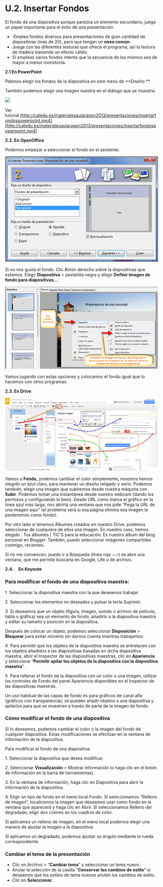# U.2. Insertar Fondos

El fondo de una diapositiva aunque parezca un elemento secundario, juega un papel importante para el éxito de una presentación.

*    Emplea fondos diversos para presentaciones de gran cantidad de diapositivas (más de 20), pero que tengan un **nexo común**.
*   Juega con las diferentes texturas que ofrece el programa, así la textura de madera transmite un efecto cálido.
*   Si empleas varios fondos intenta que la secuencia de los mismos sea de mayor a menor monotonía.

**2.1 En PowerPoint**

Pdemos elegir los fondos de la diapositiva en este menú de **Diseño **

También podemos elegir una imagen nuestra en el diálogo que se muestra:


![](img/fondo.png)






Ver tutorial [http://catedu.es/materialesaularagon2013/presentaciones/insertarfondospowerpoint.mp4](http://catedu.es/materialesaularagon2013/presentaciones/insertarfondospowerpoint.mp4)

**2.2. En OpenOffice**

Podemos empezar a seleccionar el fondo en el asistente:


![Poner fondo desde Asistente OpenOffice](img/asistenteopenfondo.png "Fondo Asistente Presentaciones Impress")






Si no nos gusta el fondo. Clic Botón derecho sobre la diapositivas que estamos. Elegir **Diapositiva** \> pestañita negra y elegir **Definir imagen de fondo para diapositivas…**


**![Definir imagen de fondo OpenOffice](img/fondo_en_openoffice.png "Imagen Fondo Impress")**






Vamos jugando con estas opciones y colocamos el fondo igual que lo hacemos con otros programas.

**2.3. En Drive**


**![Insertar Fondo en Google Drive](img/insertarfondodrive.png "Fondo Drive Presentaciones")**






Vamos a **Fondo,** podemos cambiar el color simplemente, nosotros hemos elegido un azul claro, para mantener un diseño relajado y serio. Podemos también, elegir una imagen que subiremos desde nuestra máquina con **Subir**. Podemos tomar una instantánea desde nuestro webcam (dando los permisos y configurando lo bien). Desde URL como marca el gráfico en la línea azul más larga, nos abrirla una ventana que nos pide “Pega la URL de una imagen aquí” (el problema será si esa página elimina esa imagen la perderemos como fondo).

Por otro lado si tenemos Álbumes creados en nuestro Drive, podemos seleccionar de cualquiera de ellos una imagen. En nuestro caso, hemos elegido : Tus álbumes | TIC'S para la educación. Es nuestro álbum del blog personal en Blogger. También, puedo seleccionar imágenes compartidas conmigo, recientes.

Si no me convencen, puedo ir a Búsqueda (línea roja **.-.-**) se abre una ventana, que me permite buscarla en Google, Life o de archivo.

**2.4.     En Keynote**

### **Para modificar el fondo de una diapositiva maestra:**

1  Seleccionar la diapositiva maestra con la que deseamos trabajar.

2  Seleccionar los elementos no deseados y pulsar la tecla Suprimir.

3  Si deseamos que un objeto (figura, imagen, sonido o archivo de película, tabla o gráfica) sea un elemento de fondo, añadirlo a la diapositiva maestra y editar su tamaño y posición en la diapositiva.

Después de colocar un objeto, podemos seleccionar **Disposición** \> **Bloquear** para evitar moverlo sin darnos cuenta mientras trabajamos.

4  Para permitir que los objetos de la diapositiva maestra se entrelacen con los objetos añadidos a las diapositivas basadas en dicha diapositiva maestra, abrir el Inspector de las diapositivas maestras, clic en **Apariencia** y seleccione “**Permitir apilar los objetos de la diapositiva con la diapositiva maestra**”.

5  Para rellenar el fondo de la diapositiva con un color o una imagen, utilizar los controles de Fondo del panel Apariencia disponibles en el Inspector de las diapositivas maestras.

Un uso habitual de las capas de fondo es para gráficos de canal alfa (gráficos con transparencia); se pueden añadir objetos a una diapositiva y apilarlos para que se muestren a través de parte de la imagen de fondo.

### **Cómo modificar el fondo de una diapositiva**

Si lo deseamos, podemos cambiar el color o la imagen del fondo de cualquier diapositiva. Estas modificaciones se efectúan en la ventana de información de la diapositiva.

Para modificar el fondo de una diapositiva:

1\. Seleccionar la diapositiva que desea modificar.

2\. Seleccionar **Visualización** \> Mostrar Información (o haga clic en el botón de información en la barra de herramientas).

3\. En la ventana de información, haga clic en Diapositiva para abrir la información de la diapositiva.

4\. Eligir un tipo de fondo en el menú local Fondo. Si seleccionamos "Relleno de imagen", localicemos la imagen que deseamos usar como fondo en la ventana que aparecerá y haga clic en Abrir. Si seleccionamos Relleno del degradado, eligir dos colores en los cuadros de color.

Si aplicamos un relleno de imagen, en el menú local podemos elegir una manera de ajustar la imagen a la diapositiva.

Si aplicamos un degradado, podemos ajustar su ángulo mediante la rueda correspondiente.





### Cambiar el tema de la presentación

*   Clic en Archivo > “**Cambiar tema**” y seleccionar un tema nuevo.
*   Anular la selección de la casilla “**Conservar los cambios de estilo**” si deseamos que los estilos de tema nuevos anulen los cambios de estilo.
*   Clic en **Seleccionar**.

